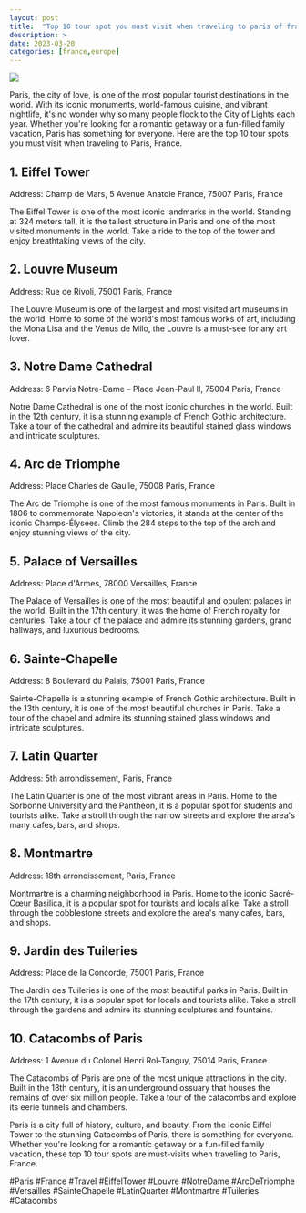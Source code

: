 ```yaml
---
layout: post
title:  "Top 10 tour spot you must visit when traveling to paris of france"
description: >
date: 2023-03-20
categories: [france,europe]
---
```

<img src="https://source.unsplash.com/1600x900/?paris,france,travel">

Paris, the city of love, is one of the most popular tourist destinations in the world. With its iconic monuments, world-famous cuisine, and vibrant nightlife, it's no wonder why so many people flock to the City of Lights each year. Whether you're looking for a romantic getaway or a fun-filled family vacation, Paris has something for everyone. Here are the top 10 tour spots you must visit when traveling to Paris, France. 

## 1. Eiffel Tower
Address: Champ de Mars, 5 Avenue Anatole France, 75007 Paris, France

The Eiffel Tower is one of the most iconic landmarks in the world. Standing at 324 meters tall, it is the tallest structure in Paris and one of the most visited monuments in the world. Take a ride to the top of the tower and enjoy breathtaking views of the city. 

## 2. Louvre Museum
Address: Rue de Rivoli, 75001 Paris, France

The Louvre Museum is one of the largest and most visited art museums in the world. Home to some of the world's most famous works of art, including the Mona Lisa and the Venus de Milo, the Louvre is a must-see for any art lover. 

## 3. Notre Dame Cathedral
Address: 6 Parvis Notre-Dame – Place Jean-Paul II, 75004 Paris, France

Notre Dame Cathedral is one of the most iconic churches in the world. Built in the 12th century, it is a stunning example of French Gothic architecture. Take a tour of the cathedral and admire its beautiful stained glass windows and intricate sculptures. 

## 4. Arc de Triomphe
Address: Place Charles de Gaulle, 75008 Paris, France

The Arc de Triomphe is one of the most famous monuments in Paris. Built in 1806 to commemorate Napoleon's victories, it stands at the center of the iconic Champs-Élysées. Climb the 284 steps to the top of the arch and enjoy stunning views of the city. 

## 5. Palace of Versailles
Address: Place d'Armes, 78000 Versailles, France

The Palace of Versailles is one of the most beautiful and opulent palaces in the world. Built in the 17th century, it was the home of French royalty for centuries. Take a tour of the palace and admire its stunning gardens, grand hallways, and luxurious bedrooms. 

## 6. Sainte-Chapelle
Address: 8 Boulevard du Palais, 75001 Paris, France

Sainte-Chapelle is a stunning example of French Gothic architecture. Built in the 13th century, it is one of the most beautiful churches in Paris. Take a tour of the chapel and admire its stunning stained glass windows and intricate sculptures. 

## 7. Latin Quarter
Address: 5th arrondissement, Paris, France

The Latin Quarter is one of the most vibrant areas in Paris. Home to the Sorbonne University and the Pantheon, it is a popular spot for students and tourists alike. Take a stroll through the narrow streets and explore the area's many cafes, bars, and shops. 

## 8. Montmartre
Address: 18th arrondissement, Paris, France

Montmartre is a charming neighborhood in Paris. Home to the iconic Sacré-Cœur Basilica, it is a popular spot for tourists and locals alike. Take a stroll through the cobblestone streets and explore the area's many cafes, bars, and shops. 

## 9. Jardin des Tuileries
Address: Place de la Concorde, 75001 Paris, France

The Jardin des Tuileries is one of the most beautiful parks in Paris. Built in the 17th century, it is a popular spot for locals and tourists alike. Take a stroll through the gardens and admire its stunning sculptures and fountains. 

## 10. Catacombs of Paris
Address: 1 Avenue du Colonel Henri Rol-Tanguy, 75014 Paris, France

The Catacombs of Paris are one of the most unique attractions in the city. Built in the 18th century, it is an underground ossuary that houses the remains of over six million people. Take a tour of the catacombs and explore its eerie tunnels and chambers. 

Paris is a city full of history, culture, and beauty. From the iconic Eiffel Tower to the stunning Catacombs of Paris, there is something for everyone. Whether you're looking for a romantic getaway or a fun-filled family vacation, these top 10 tour spots are must-visits when traveling to Paris, France. 

#Paris #France #Travel #EiffelTower #Louvre #NotreDame #ArcDeTriomphe #Versailles #SainteChapelle #LatinQuarter #Montmartre #Tuileries #Catacombs